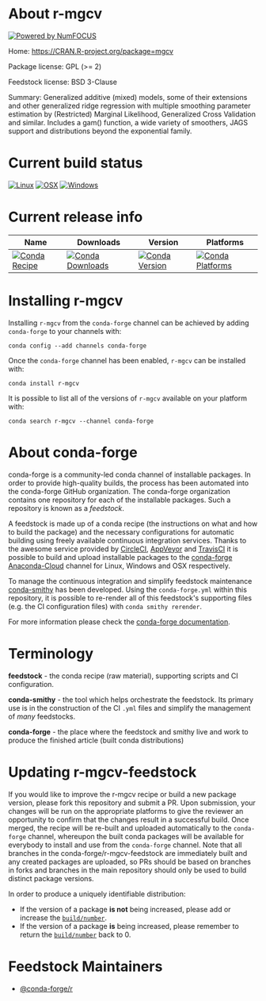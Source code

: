 About r-mgcv
============

[![Powered by NumFOCUS](https://img.shields.io/badge/powered%20by-NumFOCUS-orange.svg?style=flat&colorA=E1523D&colorB=007D8A)](http://numfocus.org)

Home: https://CRAN.R-project.org/package=mgcv

Package license: GPL (>= 2)

Feedstock license: BSD 3-Clause

Summary: Generalized additive (mixed) models, some of their extensions and  other generalized ridge regression with multiple smoothing  parameter estimation by (Restricted) Marginal Likelihood,  Generalized Cross Validation and similar. Includes a gam()  function, a wide variety of smoothers, JAGS support and  distributions beyond the exponential family.



Current build status
====================

[![Linux](https://img.shields.io/circleci/project/github/conda-forge/r-mgcv-feedstock/master.svg?label=Linux)](https://circleci.com/gh/conda-forge/r-mgcv-feedstock)
[![OSX](https://img.shields.io/travis/conda-forge/r-mgcv-feedstock/master.svg?label=macOS)](https://travis-ci.org/conda-forge/r-mgcv-feedstock)
[![Windows](https://img.shields.io/appveyor/ci/conda-forge/r-mgcv-feedstock/master.svg?label=Windows)](https://ci.appveyor.com/project/conda-forge/r-mgcv-feedstock/branch/master)

Current release info
====================

| Name | Downloads | Version | Platforms |
| --- | --- | --- | --- |
| [![Conda Recipe](https://img.shields.io/badge/recipe-r--mgcv-green.svg)](https://anaconda.org/conda-forge/r-mgcv) | [![Conda Downloads](https://img.shields.io/conda/dn/conda-forge/r-mgcv.svg)](https://anaconda.org/conda-forge/r-mgcv) | [![Conda Version](https://img.shields.io/conda/vn/conda-forge/r-mgcv.svg)](https://anaconda.org/conda-forge/r-mgcv) | [![Conda Platforms](https://img.shields.io/conda/pn/conda-forge/r-mgcv.svg)](https://anaconda.org/conda-forge/r-mgcv) |

Installing r-mgcv
=================

Installing `r-mgcv` from the `conda-forge` channel can be achieved by adding `conda-forge` to your channels with:

```
conda config --add channels conda-forge
```

Once the `conda-forge` channel has been enabled, `r-mgcv` can be installed with:

```
conda install r-mgcv
```

It is possible to list all of the versions of `r-mgcv` available on your platform with:

```
conda search r-mgcv --channel conda-forge
```


About conda-forge
=================

conda-forge is a community-led conda channel of installable packages.
In order to provide high-quality builds, the process has been automated into the
conda-forge GitHub organization. The conda-forge organization contains one repository
for each of the installable packages. Such a repository is known as a *feedstock*.

A feedstock is made up of a conda recipe (the instructions on what and how to build
the package) and the necessary configurations for automatic building using freely
available continuous integration services. Thanks to the awesome service provided by
[CircleCI](https://circleci.com/), [AppVeyor](https://www.appveyor.com/)
and [TravisCI](https://travis-ci.org/) it is possible to build and upload installable
packages to the [conda-forge](https://anaconda.org/conda-forge)
[Anaconda-Cloud](https://anaconda.org/) channel for Linux, Windows and OSX respectively.

To manage the continuous integration and simplify feedstock maintenance
[conda-smithy](https://github.com/conda-forge/conda-smithy) has been developed.
Using the ``conda-forge.yml`` within this repository, it is possible to re-render all of
this feedstock's supporting files (e.g. the CI configuration files) with ``conda smithy rerender``.

For more information please check the [conda-forge documentation](https://conda-forge.org/docs/).

Terminology
===========

**feedstock** - the conda recipe (raw material), supporting scripts and CI configuration.

**conda-smithy** - the tool which helps orchestrate the feedstock.
                   Its primary use is in the construction of the CI ``.yml`` files
                   and simplify the management of *many* feedstocks.

**conda-forge** - the place where the feedstock and smithy live and work to
                  produce the finished article (built conda distributions)


Updating r-mgcv-feedstock
=========================

If you would like to improve the r-mgcv recipe or build a new
package version, please fork this repository and submit a PR. Upon submission,
your changes will be run on the appropriate platforms to give the reviewer an
opportunity to confirm that the changes result in a successful build. Once
merged, the recipe will be re-built and uploaded automatically to the
`conda-forge` channel, whereupon the built conda packages will be available for
everybody to install and use from the `conda-forge` channel.
Note that all branches in the conda-forge/r-mgcv-feedstock are
immediately built and any created packages are uploaded, so PRs should be based
on branches in forks and branches in the main repository should only be used to
build distinct package versions.

In order to produce a uniquely identifiable distribution:
 * If the version of a package **is not** being increased, please add or increase
   the [``build/number``](https://conda.io/docs/user-guide/tasks/build-packages/define-metadata.html#build-number-and-string).
 * If the version of a package **is** being increased, please remember to return
   the [``build/number``](https://conda.io/docs/user-guide/tasks/build-packages/define-metadata.html#build-number-and-string)
   back to 0.

Feedstock Maintainers
=====================

* [@conda-forge/r](https://github.com/conda-forge/r/)

